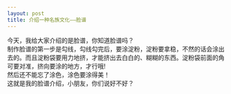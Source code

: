 ```yaml
---
layout: post
title: 介绍一种名族文化——脸谱
---
```


  
今天，我给大家介绍的是脸谱，你知道脸谱吗？    
制作脸谱的第一步是勾线，勾线勾完后，要涂淀粉，淀粉要拿稳，不然的话会涂出去的。而且淀粉袋要用力地挤，才能挤出去白白的、糊糊的东西。淀粉袋前面的角可要对准，挤向要涂的地方，才行哦!    
然后还不能忘了涂色，涂色要涂得美！    
这就是我的脸谱介绍，小朋友，你们说好不好？    
